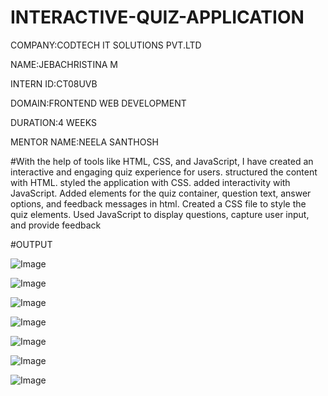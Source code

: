 # INTERACTIVE-QUIZ-APPLICATION 

COMPANY:CODTECH IT SOLUTIONS PVT.LTD

NAME:JEBACHRISTINA M

INTERN ID:CT08UVB

DOMAIN:FRONTEND WEB DEVELOPMENT

DURATION:4 WEEKS

MENTOR NAME:NEELA SANTHOSH

#With the help of tools like HTML, CSS, and JavaScript,  I have created an interactive and engaging quiz experience for users.
structured the content with HTML.
styled the application with CSS.
added interactivity with JavaScript.
Added elements for the quiz container, question text, answer options, and feedback messages in html.
Created a CSS file to style the quiz elements.
Used JavaScript to display questions, capture user input, and provide feedback

#OUTPUT

![Image](https://github.com/user-attachments/assets/87b85074-bcb6-496e-a34a-a99de76b7f2e)

![Image](https://github.com/user-attachments/assets/26d46dd9-1b54-4ca7-87fb-ed0084b55f09)

![Image](https://github.com/user-attachments/assets/2e5be9f7-8f82-4e83-9365-a0d9c8274e10)

![Image](https://github.com/user-attachments/assets/b8bfcb39-2d3a-41a1-9df3-a51e6fafa6cb)

![Image](https://github.com/user-attachments/assets/5a7fa0ea-bbbd-4133-b891-1b8fe7ede157)

![Image](https://github.com/user-attachments/assets/881f5eff-2c14-4ca0-b09f-d6df03ebc7b3)

![Image](https://github.com/user-attachments/assets/21d422cd-4cc0-4095-bf89-cb2bf2116ada)
